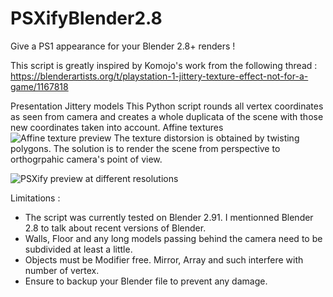 # PSXifyBlender2.8
Give a PS1 appearance for your Blender 2.8+ renders !

This script is greatly inspired by Komojo's work from the following thread :
https://blenderartists.org/t/playstation-1-jittery-texture-effect-not-for-a-game/1167818

Presentation
Jittery models
This Python script rounds all vertex coordinates as seen from camera and creates a whole duplicata of the scene with those new coordinates taken into account.
Affine textures
![Affine texture preview](https://github.com/DreliasJackCarter/PSXifyBlender2.8/blob/main/Affine.jpg)
The texture distorsion is obtained by twisting polygons. The solution is to render the scene from perspective to orthogrpahic camera's point of view.

![PSXify preview at different resolutions](https://github.com/DreliasJackCarter/PSXifyBlender2.8/blob/main/RenderPreviews.gif)

Limitations :
* The script was currently tested on Blender 2.91. I mentionned Blender 2.8 to talk about recent versions of Blender.
* Walls, Floor and any long models passing behind the camera need to be subdivided at least a little.
* Objects must be Modifier free. Mirror, Array and such interfere with number of vertex.
* Ensure to backup your Blender file to prevent any damage.
